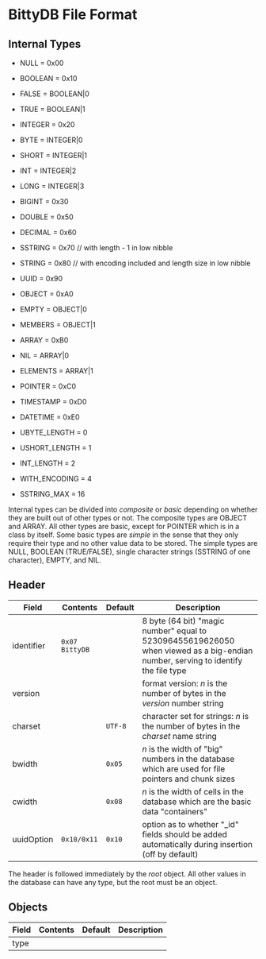 BittyDB File Format
===================

Internal Types
--------------

- NULL =			0x00
- BOOLEAN =		0x10
- FALSE =			BOOLEAN|0
- TRUE =			BOOLEAN|1
- INTEGER =		0x20
- BYTE =			INTEGER|0
- SHORT =			INTEGER|1
- INT =			INTEGER|2
- LONG =			INTEGER|3
- BIGINT =		0x30
- DOUBLE =		0x50
- DECIMAL =		0x60
- SSTRING =		0x70	// with length - 1 in low nibble
- STRING =		0x80	// with encoding included and length size in low nibble
- UUID =			0x90
- OBJECT =		0xA0
- EMPTY =			OBJECT|0
- MEMBERS =		OBJECT|1
- ARRAY =			0xB0
- NIL =			ARRAY|0
- ELEMENTS =		ARRAY|1
- POINTER =		0xC0
- TIMESTAMP =		0xD0
- DATETIME =		0xE0
	
- UBYTE_LENGTH = 0
- USHORT_LENGTH = 1
- INT_LENGTH = 2
- WITH_ENCODING = 4
- SSTRING_MAX = 16

Internal types can be divided into *composite* or *basic* depending on whether they are built out of other types or not.  The composite types are OBJECT and ARRAY.  All other types are basic, except for POINTER which is in a class by itself.  Some basic types are *simple* in the sense that they only require their type and no other value data to be stored.  The simple types are NULL, BOOLEAN (TRUE/FALSE), single character strings (SSTRING of one character), EMPTY, and NIL.

Header
------

Field          | Contents         | Default | Description
-----          | --------         | ------- | -----------
identifier     | `0x07 BittyDB`   |         | 8 byte (64 bit) "magic number" equal to 523096455619626050 when viewed as a big-endian number, serving to identify the file type
version        | <n> <version>    |         | format version: *n* is the number of bytes in the *version* number string
charset        | <n> <charset>    | `UTF-8` | character set for strings: *n* is the number of bytes in the *charset* name string
bwidth         | <n>              | `0x05`  | *n* is the width of "big" numbers in the database which are used for file pointers and chunk sizes
cwidth         | <n>              | `0x08`  | *n* is the width of cells in the database which are the basic data "containers"
uuidOption     | `0x10/0x11`      | `0x10`  | option as to whether "_id" fields should be added automatically during insertion (off by default)

The header is followed immediately by the *root* object.  All other values in the database can have any type, but the root must be an object.

Objects
-------

Field          | Contents         | Default | Description
-----          | --------         | ------- | -----------
type           |                  |         | 

